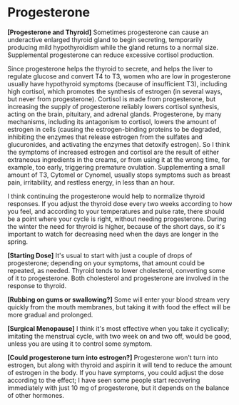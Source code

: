 # Progesterone

**[Progesterone and Thyroid]**
Sometimes progesterone can cause an underactive enlarged thyroid gland to begin secreting, temporarily producing mild hypothyroidism while the gland returns to a normal size. Supplemental progesterone can reduce excessive cortisol production.

Since progesterone helps the thyroid to secrete, and helps the liver to regulate glucose and convert T4 to T3, women who are low in progesterone usually have hypothyroid symptoms (because of insufficient T3), including high cortisol, which promotes the synthesis of estrogen (in several ways, but never from progesterone). Cortisol is made from progesterone, but increasing the supply of progesterone reliably lowers cortisol synthesis, acting on the brain, pituitary, and adrenal glands. Progesterone, by many mechanisms, including its antagonism to cortisol, lowers the amount of estrogen in cells (causing the estrogen-binding proteins to be degraded, inhibiting the enzymes that release estrogen from the sulfates and glucuronides, and activating the enzymes that detoxify estrogen). So I think the symptoms of increased estrogen and cortisol are the result of either extraneous ingredients in the creams, or from using it at the wrong time, for example, too early, triggering premature ovulation. Supplementing a small amount of T3, Cytomel or Cynomel, usually stops symptoms such as breast pain, irritability, and restless energy, in less than an hour.

I think continuing the progesterone would help to normalize thyroid responses. If you adjust the thyroid dose every two weeks according to how you feel, and according to your temperatures and pulse rate, there should be a point where your cycle is right, without needing progesterone. During the winter the need for thyroid is higher, because of the short days, so it's important to watch for decreasing need when the days are longer in the spring.

**[Starting Dose]**
It's usual to start with just a couple of drops of progesterone; depending on your symptoms, that amount could be repeated, as needed. Thyroid tends to lower cholesterol, converting some of it to progesterone. Both cholesterol and progesterone are involved in the response to thyroid.

**[Rubbing on gums or swallowing?]**
Some will enter your blood stream very quickly from the mouth membranes, but taking it with food the effect will be more gradual and prolonged.

**[Surgical Menopause]**
I think it's most effective when you take it cyclically; imitating the menstrual cycle, with two week on and two off, would be good, unless you are using it to control some symptom.

**[Could progesterone turn into estrogen?]**
Progesterone won't turn into estrogen, but along with thyroid and aspirin it will tend to reduce the amount of estrogen in the body. If you have symptoms, you could adjust the dose according to the effect; I have seen some people start recovering immediately with just 10 mg of progesterone, but it depends on the balance of other hormones.